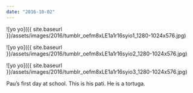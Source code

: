 ```yaml
---
date: "2016-10-02"
---
```


![yo yo]({{ site.baseurl }}/assets/images/2016/tumblr_oefm8xLE1a1r16syio1_1280-1024x576.jpg)

![yo yo]({{ site.baseurl }}/assets/images/2016/tumblr_oefm8xLE1a1r16syio2_1280-1024x576.jpg)

![yo yo]({{ site.baseurl }}/assets/images/2016/tumblr_oefm8xLE1a1r16syio3_1280-1024x576.jpg)

Pau’s first day at school. This is his pati. He is a tortuga.
